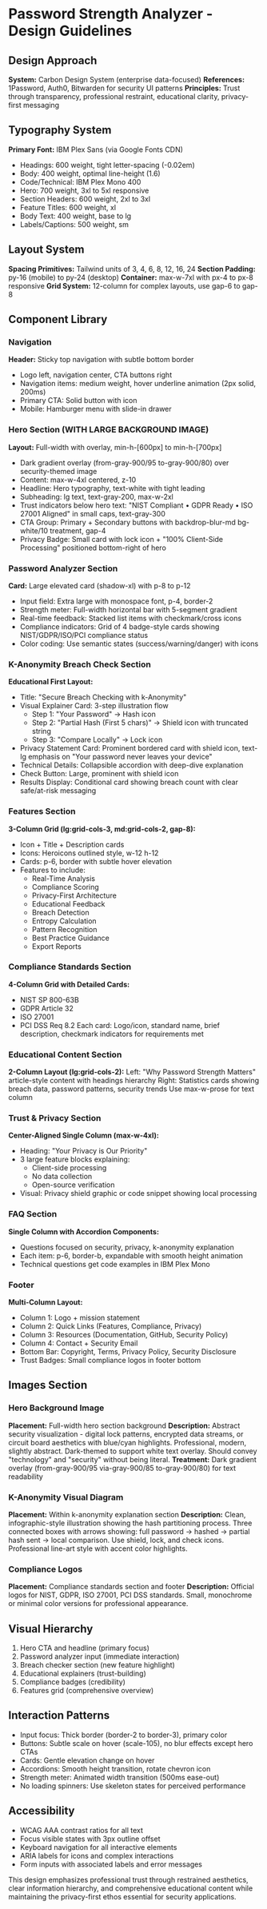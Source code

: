 # Password Strength Analyzer - Design Guidelines

## Design Approach
**System:** Carbon Design System (enterprise data-focused)
**References:** 1Password, Auth0, Bitwarden for security UI patterns
**Principles:** Trust through transparency, professional restraint, educational clarity, privacy-first messaging

## Typography System
**Primary Font:** IBM Plex Sans (via Google Fonts CDN)
- Headings: 600 weight, tight letter-spacing (-0.02em)
- Body: 400 weight, optimal line-height (1.6)
- Code/Technical: IBM Plex Mono 400
- Hero: 700 weight, 3xl to 5xl responsive
- Section Headers: 600 weight, 2xl to 3xl
- Feature Titles: 600 weight, xl
- Body Text: 400 weight, base to lg
- Labels/Captions: 500 weight, sm

## Layout System
**Spacing Primitives:** Tailwind units of 3, 4, 6, 8, 12, 16, 24
**Section Padding:** py-16 (mobile) to py-24 (desktop)
**Container:** max-w-7xl with px-4 to px-8 responsive
**Grid System:** 12-column for complex layouts, use gap-6 to gap-8

## Component Library

### Navigation
**Header:** Sticky top navigation with subtle bottom border
- Logo left, navigation center, CTA buttons right
- Navigation items: medium weight, hover underline animation (2px solid, 200ms)
- Primary CTA: Solid button with icon
- Mobile: Hamburger menu with slide-in drawer

### Hero Section (WITH LARGE BACKGROUND IMAGE)
**Layout:** Full-width with overlay, min-h-[600px] to min-h-[700px]
- Dark gradient overlay (from-gray-900/95 to-gray-900/80) over security-themed image
- Content: max-w-4xl centered, z-10
- Headline: Hero typography, text-white with tight leading
- Subheading: lg text, text-gray-200, max-w-2xl
- Trust indicators below hero text: "NIST Compliant • GDPR Ready • ISO 27001 Aligned" in small caps, text-gray-300
- CTA Group: Primary + Secondary buttons with backdrop-blur-md bg-white/10 treatment, gap-4
- Privacy Badge: Small card with lock icon + "100% Client-Side Processing" positioned bottom-right of hero

### Password Analyzer Section
**Card:** Large elevated card (shadow-xl) with p-8 to p-12
- Input field: Extra large with monospace font, p-4, border-2
- Strength meter: Full-width horizontal bar with 5-segment gradient
- Real-time feedback: Stacked list items with checkmark/cross icons
- Compliance indicators: Grid of 4 badge-style cards showing NIST/GDPR/ISO/PCI compliance status
- Color coding: Use semantic states (success/warning/danger) with icons

### K-Anonymity Breach Check Section
**Educational First Layout:**
- Title: "Secure Breach Checking with k-Anonymity"
- Visual Explainer Card: 3-step illustration flow
  - Step 1: "Your Password" → Hash icon
  - Step 2: "Partial Hash (First 5 chars)" → Shield icon with truncated string
  - Step 3: "Compare Locally" → Lock icon
- Privacy Statement Card: Prominent bordered card with shield icon, text-lg emphasis on "Your password never leaves your device"
- Technical Details: Collapsible accordion with deep-dive explanation
- Check Button: Large, prominent with shield icon
- Results Display: Conditional card showing breach count with clear safe/at-risk messaging

### Features Section
**3-Column Grid (lg:grid-cols-3, md:grid-cols-2, gap-8):**
- Icon + Title + Description cards
- Icons: Heroicons outlined style, w-12 h-12
- Cards: p-6, border with subtle hover elevation
- Features to include:
  - Real-Time Analysis
  - Compliance Scoring
  - Privacy-First Architecture
  - Educational Feedback
  - Breach Detection
  - Entropy Calculation
  - Pattern Recognition
  - Best Practice Guidance
  - Export Reports

### Compliance Standards Section
**4-Column Grid with Detailed Cards:**
- NIST SP 800-63B
- GDPR Article 32
- ISO 27001
- PCI DSS Req 8.2
Each card: Logo/icon, standard name, brief description, checkmark indicators for requirements met

### Educational Content Section
**2-Column Layout (lg:grid-cols-2):**
Left: "Why Password Strength Matters" article-style content with headings hierarchy
Right: Statistics cards showing breach data, password patterns, security trends
Use max-w-prose for text column

### Trust & Privacy Section
**Center-Aligned Single Column (max-w-4xl):**
- Heading: "Your Privacy is Our Priority"
- 3 large feature blocks explaining:
  - Client-side processing
  - No data collection
  - Open-source verification
- Visual: Privacy shield graphic or code snippet showing local processing

### FAQ Section
**Single Column with Accordion Components:**
- Questions focused on security, privacy, k-anonymity explanation
- Each item: p-6, border-b, expandable with smooth height animation
- Technical questions get code examples in IBM Plex Mono

### Footer
**Multi-Column Layout:**
- Column 1: Logo + mission statement
- Column 2: Quick Links (Features, Compliance, Privacy)
- Column 3: Resources (Documentation, GitHub, Security Policy)
- Column 4: Contact + Security Email
- Bottom Bar: Copyright, Terms, Privacy Policy, Security Disclosure
- Trust Badges: Small compliance logos in footer bottom

## Images Section

### Hero Background Image
**Placement:** Full-width hero section background
**Description:** Abstract security visualization - digital lock patterns, encrypted data streams, or circuit board aesthetics with blue/cyan highlights. Professional, modern, slightly abstract. Dark-themed to support white text overlay. Should convey "technology" and "security" without being literal.
**Treatment:** Dark gradient overlay (from-gray-900/95 via-gray-900/85 to-gray-900/80) for text readability

### K-Anonymity Visual Diagram
**Placement:** Within k-anonymity explanation section
**Description:** Clean, infographic-style illustration showing the hash partitioning process. Three connected boxes with arrows showing: full password → hashed → partial hash sent → local comparison. Use shield, lock, and check icons. Professional line-art style with accent color highlights.

### Compliance Logos
**Placement:** Compliance standards section and footer
**Description:** Official logos for NIST, GDPR, ISO 27001, PCI DSS standards. Small, monochrome or minimal color versions for professional appearance.

## Visual Hierarchy
1. Hero CTA and headline (primary focus)
2. Password analyzer input (immediate interaction)
3. Breach checker section (new feature highlight)
4. Educational explainers (trust-building)
5. Compliance badges (credibility)
6. Features grid (comprehensive overview)

## Interaction Patterns
- Input focus: Thick border (border-2 to border-3), primary color
- Buttons: Subtle scale on hover (scale-105), no blur effects except hero CTAs
- Cards: Gentle elevation change on hover
- Accordions: Smooth height transition, rotate chevron icon
- Strength meter: Animated width transition (500ms ease-out)
- No loading spinners: Use skeleton states for perceived performance

## Accessibility
- WCAG AAA contrast ratios for all text
- Focus visible states with 3px outline offset
- Keyboard navigation for all interactive elements
- ARIA labels for icons and complex interactions
- Form inputs with associated labels and error messages

This design emphasizes professional trust through restrained aesthetics, clear information hierarchy, and comprehensive educational content while maintaining the privacy-first ethos essential for security applications.